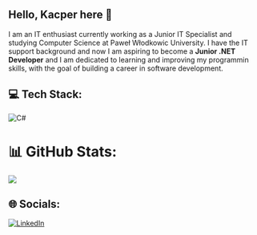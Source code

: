 ## Hello, Kacper here 👋

I am an IT enthusiast currently working as a Junior IT Specialist and studying Computer Science at Paweł Włodkowic University. I have the IT support background and now I am aspiring to become a **Junior .NET Developer** and I am dedicated to learning and improving my programmin skills, with the goal of building a career in software development.

## 💻 Tech Stack:
![C#](https://img.shields.io/badge/C%23-239120?style=flat&logo=c-sharp&logoColor=white)

# 📊 GitHub Stats:
![](https://github-readme-stats.vercel.app/api?username=KacperZurawik&theme=radical&hide_border=false&include_all_commits=true&count_private=true)<br/>

## 🌐 Socials:
[![LinkedIn](https://img.shields.io/badge/LinkedIn-%230077B5.svg?logo=linkedin&logoColor=white)](https://linkedin.com/in/https://www.linkedin.com/in/kacper-zurawik/) 

<!-- Proudly created with GPRM ( https://gprm.itsvg.in ) -->

<!--
**KacperZurawik/kacperzurawik** is a ✨ _special_ ✨ repository because its `README.md` (this file) appears on your GitHub profile.

Here are some ideas to get you started:

- 🔭 I’m currently working on ...
- 🌱 I’m currently learning ...
- 👯 I’m looking to collaborate on ...
- 🤔 I’m looking for help with ...
- 💬 Ask me about ...
- 📫 How to reach me: ...
- 😄 Pronouns: ...
- ⚡ Fun fact: ...
-->
